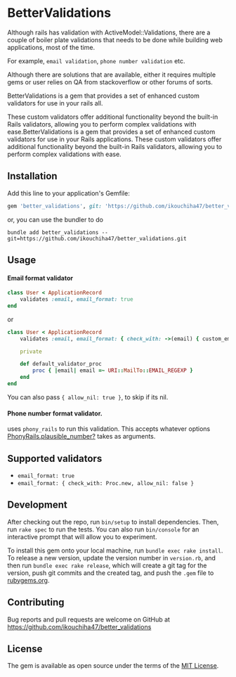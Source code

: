 # BetterValidations

Although rails has validation with ActiveModel::Validations, there are a couple of boiler plate validations that
needs to be done while building web applications, most of the time.

For example, `email validation`, `phone number validation` etc.

Although there are solutions that are available, either it requires multiple gems or 
user relies on QA from stackoverflow or other forums of sorts.

BetterValidations is a gem that provides a set of enhanced custom validators for use in your rails all.

These custom validators offer additional functionality beyond the built-in Rails validators, allowing you to perform complex validations with ease.BetterValidations is a gem that provides a set of enhanced custom validators for use in your Rails applications. These custom validators offer additional functionality beyond the built-in Rails validators, allowing you to perform complex validations with ease.

## Installation

Add this line to your application's Gemfile:
```ruby
gem 'better_validations', git: 'https://github.com/ikouchiha47/better_validations.git'
```

or, you can use the bundler to do
```
bundle add better_validations --git=https://github.com/ikouchiha47/better_validations.git

```  

## Usage

#### Email format validator

```ruby
class User < ApplicationRecord
    validates :email, email_format: true
end
```

or

```ruby
class User < ApplicationRecord
    validates :email, email_format: { check_with: ->(email) { custom_email_validator(email) } }

    private

    def default_validator_proc
        proc { |email| email =~ URI::MailTo::EMAIL_REGEXP }
    end
end
```

You can also pass `{ allow_nil: true }`, to skip if its nil. 


#### Phone number format validator.

uses `phony_rails` to run this validation. This accepts whatever options [PhonyRails.plausible_number?](https://github.com/joost/phony_rails/blob/v0.15.0/lib/phony_rails.rb#L117) takes as arguments.



## Supported validators

- `email_format: true`
- `email_format: { check_with: Proc.new, allow_nil: false }`

## Development

After checking out the repo, run `bin/setup` to install dependencies. Then, run `rake spec` to run the tests. You can also run `bin/console` for an interactive prompt that will allow you to experiment.

To install this gem onto your local machine, run `bundle exec rake install`. To release a new version, update the version number in `version.rb`, and then run `bundle exec rake release`, which will create a git tag for the version, push git commits and the created tag, and push the `.gem` file to [rubygems.org](https://rubygems.org).

## Contributing

Bug reports and pull requests are welcome on GitHub at https://github.com/ikouchiha47/better_validations 

## License

The gem is available as open source under the terms of the [MIT License](https://opensource.org/licenses/MIT).

